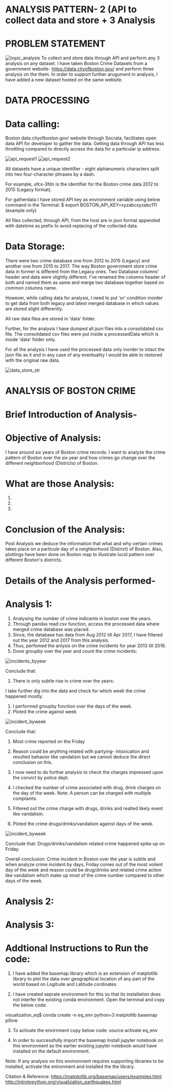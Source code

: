 # ANALYSIS PATTERN- 2 (API to collect data and store + 3 Analysis 


# PROBLEM STATEMENT
![topic_analysis](images/1.png)
To collect and store data through API and perform any 3 analysis on any dataset.
I have taken Boston Crime Datasets from a government website- https://data.cityofboston.gov/ and perform three analysis on the them. In order to support further arugument in analysis, I have added a new dataset hosted on the same website.


# DATA PROCESSING

# Data calling:

Boston data.cityofboston.gov/ website through Socrata, facilitates open data API for developer to gather the data. Getting data through API has less throttling compared to directly access the data for a particular ip address.

![api_request1](images/2.png)
![api_request2](images/3.png)

All datasets have a unique identifier - eight alphanumeric characters split into two four-character phrases by a dash.

For example, ufcx-3fdn is the identifier for the Boston crime data 2012 to 2015 (Legacy format).

For gatherdata I have stored API key as environment variable using below command in the Terminal:
$ export BOSTON_API_KEY=xyzabcxyzabc111 (example only)


All files collected, through API, from the host are in json format appended with datetime as prefix to avoid replacing of the collected data. 


# Data Storage:

There were two crime database one from 2012 to 2015 (Legacy) and another one from 2015 to 2017.
The way Boston government store crime data in former is different from the Legacy ones.
Two Database columns' header and data were slightly different. I've renamed the columns header of both and named them as same and merge two database together based on common columns name.

However, while calling data for analysis, I need to put 'or' condition inorder to get data from both legacy and latest merged database in which values are stored slight differently.

All raw data filea are stored in 'data' folder.

Further, for the analysis I have dumped all json files into a consolidated csv file. The consolidated csv files were put inside a  processedData which is inside 'data' folder only.

For all the analysis I have used the processed data only inorder to intact the json file as it and in any case of any eventuality I would be able to restored with the original raw data.

![data_store_str](images/4.png)


# ANALYSIS OF BOSTON CRIME


# Brief Introduction of Analysis-

# Objective of Analysis:
I have around six years of Boston crime records. I want to analyze the crime pattern of Boston over the six year and how crimes go change over the different neighborhood (Districts) of Boston.

# What are those Analysis:

1. 
2.
3.

# Conclusion of the Analysis:
Post Analysis we deduce the information that what and why certain crimes takes place on a particule day of a neighborhood (District) of Boston. Also, plottings have been done on Boston map to illustrate lucid pattern over different Boston's districts.  


# Details of the Analysis performed-


# Analysis 1:

1. Analysing the number of crime indicents in boston over the years.
2. Through pandas read csv function, access the processed data where merged crime database was placed.
3. Since, the database has data from Aug 2012 till Apr 2017, I have filtered out the year 2012 and 2017 from this analysis.
4. Thus, perfomed the anlysis on the crime incidents for year 2013 till 2016.
5. Done groupby over the year and count the crime incidents:

![incidents_byyear](images/a1.png)

Conclude that:
1. There is only subtle rise in crime over the years:

I take further dig into the data and check for which week the crime happened mostly:
1. I performed groupby function over the days of the week.
2. Ploted the crime against week

![incident_byweek](images/a2.png)

Conclude that:
1. Most crime reported on the Friday
2. Reason could be anything related with partying- intoxication and resulted behavior like vandalism but we cannot deduce the direct conclusion on this.


1. I now need to do further analysis to check the charges impressed upon the convict by police dept.
2. I checked the number of crime associated with drug, drink charges on the day of the week.
Note: A person can be charged with multiple complaints.
3. Filtered out the crime charge with drugs, drinks and realted likely event like vandalism.
4. Ploted the crime drugs/drinks/vandalism against days of the week.

![incident_byweek](images/a3.png)

Conclude that:
Drugs/drinks/vandalism related crime happened spike up on Friday.

Overall conclusion:
Crime incident in Boston over the year is subtle and when analyze crime incident by days, Friday comes out of the most voilent day of the week and reason could be drug/drinks and related crime action like vandalism which make up most of the crime number compared to other days of the week.  



# Analysis 2:


# Analysis 3:


# Addtional Instructions to Run the code:

1. I have added the basemap library which is an extension of matplotlib library to plot the data over geographical location of any part of the world based on Logitude and Latitude cordinates.

2. I have created seprate environment for this so that its installation does not interfer the existing conda environment. Open the terminal and copy the below code:

visualization_eq$ conda create -n eq_env python=3 matplotlib basemap pillow

3. To activate the envirnment copy below code:
source activate eq_env

4. In order to successfully import the basemap Install jupyter notebook on this environment as the earlier existing jupyter notebook would have installed on the default environment. 

Note: If any analysis on this environment requires supporting libraries to be installed, activate the enironment and installed the the library. 

Citation & Reference:
https://matplotlib.org/basemap/users/examples.html
http://introtopython.org/visualization_earthquakes.html












